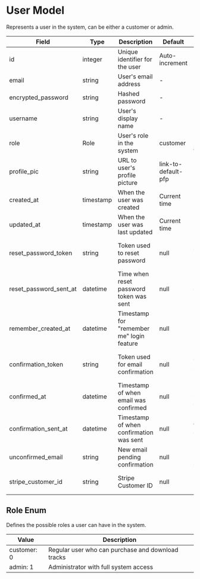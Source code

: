 # User Model

Represents a user in the system, can be either a customer or admin.

| Field | Type | Description | Default | Notes |
|-------|------|-------------|---------|-------|
| id | integer | Unique identifier for the user | Auto-increment | Primary key |
| email | string | User's email address | - | Must be unique |
| encrypted_password | string | Hashed password | - | Required by Devise |
| username | string | User's display name | - | Must be unique |
| role | Role | User's role in the system | customer | See [Role enum](#role-enum) |
| profile_pic | string | URL to user's profile picture | link-to-default-pfp | |
| created_at | timestamp | When the user was created | Current time | |
| updated_at | timestamp | When the user was last updated | Current time | |
| reset_password_token | string | Token used to reset password | null | Unique, generated on password reset |
| reset_password_sent_at | datetime | Time when reset password token was sent | null | Used for expiration logic |
| remember_created_at | datetime | Timestamp for "remember me" login feature | null | Devise's rememberable module |
| confirmation_token | string | Token used for email confirmation | null | Unique, used with confirmable module |
| confirmed_at | datetime | Timestamp of when email was confirmed | null | Null until email is confirmed |
| confirmation_sent_at | datetime  | Timestamp of when confirmation was sent | null | Used to throttle confirmation sending |
| unconfirmed_email | string | New email pending confirmation | null | Used when updating email |
| stripe_customer_id | string | Stripe Customer ID | null | Optional, for Stripe integration |

## Role Enum

Defines the possible roles a user can have in the system.

| Value | Description |
|-------|-------------|
| customer: 0 | Regular user who can purchase and download tracks |
| admin: 1 | Administrator with full system access |